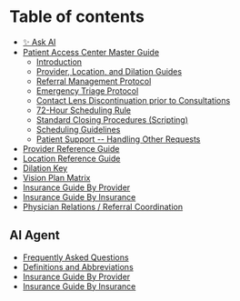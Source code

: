 # Table of contents

* [✨ Ask AI](README.md)
* [Patient Access Center Master Guide](<README (1).md>)
  * [Introduction](<README (1).md#introduction>)
  * [Provider, Location, and Dilation Guides](<README (1).md#provider-location-and-dilation-guides>)
  * [Referral Management Protocol](<README (1).md#referral-management-protocol>)
  * [Emergency Triage Protocol](<README (1).md#emergency-triage-protocol>)
  * [Contact Lens Discontinuation prior to Consultations](<README (1).md#contact-lens-discontinuation-prior-to-consultations>)
  * [72-Hour Scheduling Rule](<README (1).md#72-hour-scheduling-rule>)
  * [Standard Closing Procedures (Scripting)](<README (1).md#standard-closing-procedures-scripting>)
  * [Scheduling Guidelines](<README (1).md#scheduling-guidelines>)
  * [Patient Support -- Handling Other Requests](<README (1).md#patient-support----handling-other-requests>)
* [Provider Reference Guide](<Provider Reference Guide.md>)
* [Location Reference Guide](<Location Reference Guide.md>)
* [Dilation Key](<Dilation Key.md>)
* [Vision Plan Matrix](https://useyecorp.sharepoint.com/:x:/r/RCM/Shared%20Documents/Insurance%20Guides/US%20Eye%20Insurance%20Guide.xlsx?d=w2a2138d41fa04bfa919fc4966998346a\&csf=1\&web=1\&e=inJJpp\&nav=MTVfezIzQ0FGREE5LUVDNUEtNDVFOC05RUM2LUQzRTJDMEI4N0FCNH0)
* [Insurance Guide By Provider](Insurance_Guide_By_Provider.md)
* [Insurance Guide By Insurance](Insurance_Guide_By_Insurance.md)
* [Physician Relations / Referral Coordination](physician-relations-referral-coordination.md)

## AI Agent

* [Frequently Asked Questions](ai-agent/frequently-asked-questions.md)
* [Definitions and Abbreviations](ai-agent/definitions-and-abbreviations.md)
* [Insurance Guide By Provider](Insurance_Guide_By_Provider.md)
* [Insurance Guide By Insurance](Insurance_Guide_By_Insurance.md)
